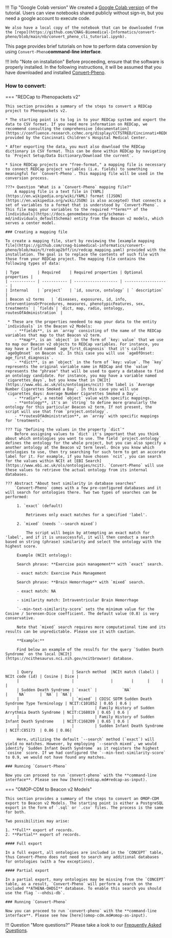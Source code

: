 !!! Tip "Google Colab version"
    We created a [Google Colab version](https://colab.research.google.com/drive/1T6F3bLwfZyiYKD6fl1CIxs9vG068RHQ6) of the tutorial. Users can view notebooks shared publicly without sign-in, but you need a google account to execute code.

    We also have a local copy of the notebook that can be downloaded from the [repo](https://github.com/CNAG-Biomedical-Informatics/convert-pheno/blob/main/nb/convert_pheno_cli_tutorial.ipynb). 

This page provides brief tutorials on how to perform data conversion by using `Convert-Pheno`**command-line interface**.

!!! Info "Note on installation"
    Before proceeding, ensure that the software is properly installed. In the following instructions, it will be assumed that you have downloaded and installed [Convert-Pheno](./download-and-installation.md).

### How to convert:

=== "REDCap to Phenopackets v2"

    This section provides a summary of the steps to convert a REDCap project to Phenopackets v2. 

    * The starting point is to log in to your REDCap system and export the data to CSV format. If you need more information on REDCap, we recommend consulting the comprehensive [documentation](https://confluence.research.cchmc.org/display/CCTSTRED/Cincinnati+REDCap+Resource+Center) provided by the Cincinnati Children's Hospital Medical Center.

    * After exporting the data, you must also download the REDCap dictionary in CSV format. This can be done within REDCap by navigating to `Project Setup/Data Dictionary/Download the current`.

    * Since REDCap projects are "free-format," a mapping file is necessary to connect REDCap project variables (i.e. fields) to something meaningful for `Convert-Pheno`. This mapping file will be used in the conversion process.

    ???+ Question "What is a `Convert-Pheno` mapping file?"
        A mapping file is a text file in [YAML](https://en.wikipedia.org/wiki/YAML) format ([JSON](https://en.wikipedia.org/wiki/JSON) is also accepted) that connects a set of variables to a format that is understood by `Convert-Pheno`. This file maps your variables to the required **terms** of the [individuals](https://docs.genomebeacons.org/schemas-md/individuals_defaultSchema) entity from the Beacon v2 models, which serves a center model.

    ### Creating a mapping file

    To create a mapping file, start by reviewing the [example mapping file](https://github.com/cnag-biomedical-informatics/convert-pheno/blob/main/t/redcap2bff/in/redcap_mapping.yaml) provided with the installation. The goal is to replace the contents of such file with those from your REDCap project. The mapping file contains the following types of data:

    | Type        | Required    | Required properties | Optional properties |
    | ----------- | ----------- | ------------------- | ------------------- |
    | Internal    | `project`   | `id, source, ontology` | ` description` |
    | Beacon v2 terms   | `diseases, exposures, id, info, interventionsOrProcedures, measures, phenotypicFeatures, sex, treatments` | `fields`| `dict, map, radio, ontology, routesOfAdministration` |

     * These are the properties needeed to map your data to the entity `individuals` in the Beacon v2 Models:
        - **fields**, is an `array` consisting of the name of the REDCap variables that map to that Beacon v2 term.
        - **map**, is an `object` in the form of `key: value` that we use to map our Beacon v2 objects to REDCap variables. For instance, you may have a field named `age_first_diagnosis` that it's called `ageOgOnset` on Beacon v2. In this case you will use `ageOfOnset: age_first_diagnosis`.
        - **dict**, is an `object` in the form of `key: value`. The `key` represents the original variable name in REDCap and the `value` represents the "phrase" that will be used to query a database to find an ontology candidate. For instance, you may have a variable named `cigarettes_days`, but you know that in [NCIt](https://www.ebi.ac.uk/ols/ontologies/ncit) the label is `Average Number Cigarettes Smoked a Day`. In this case you will use `cigarettes_days: Average Number Cigarettes Smoked a Day`.
        - **radio**, a nested `object` value with specific mappings.
        - **ontology**, it's an `string` to define more granularly the ontology for this particular Beacon v2 term. If not present, the script will use that from `project.ontology`.
        - **routesOfAdministration**, an `array` with specific mappings for `treatments`.

    ??? Tip "Defining the values in the property `dict`"
        Before assigning values to `dict` it's important that you think about which ontologies you want to use. The field `project.ontology` defines the ontology for the whole project, but you can also specify a another antology at the Beacon v2 term level. Once you know which ontologies to use, then try searching for such term to get an accorate label for it. For example, if you have chosen `ncit`, you can search for the values within NCIt at [EBI Search](https://www.ebi.ac.uk/ols/ontologies/ncit). `Convert-Pheno` will use these values to retrieve the actual ontology from its internal databases.

    ??? Abstract "About text similarity in database searches"
        `Convert-Pheno` comes with a few pre-configured databases and it will search for ontologies there. Two two types of searches can be performed:

         1. `exact` (default)

             Retrieves only exact matches for a specified 'label'.

         2. `mixed` (needs `--search mixed`)

             The script will begin by attempting an exact match for 'label', and if it is unsuccessful, it will then conduct a search based on string (phrase) similarity and select the ontology with the highest score. 

         Example (NCIt ontology): 

         Search phrase: **Exercise pain management** with `exact` search.

         - exact match: Exercise Pain Management

         Search phrase: **Brain Hemorrhage** with `mixed` search.

         - exact match: NA

         - similarity match: Intraventricular Brain Hemorrhage

         `--min-text-similarity-score` sets the minimum value for the Cosine / Sorensen-Dice coefficient. The default value (0.8) is very conservative.

         Note that `mixed` search requires more computational time and its results can be unpredictable. Please use it with caution.

         **Example:** 
  
         Find below an example of the resulfs for the query `Sudden Death Syndrome` on the local [NCIt](https://ncithesaurus.nci.nih.gov/ncitbrowser) database.


         | Query                 | Search method  |NCIt match (label) | NCIt code (id) | Cosine | Dice |
         |                       |                |        |      |     |     |
         | Sudden Death Syndrome | `exact` |           `NA`                                    |    `NA`      | `NA` | `NA`|
         |                       | `mixed` | CDISC SDTM Sudden Death Syndrome Type Terminology | NCIT:C101852 | 0.65 | 0.6 |
         |                       |         | Family History of Sudden Arrythmia Death Syndrome | NCIT:C168019 | 0.65 | 0.6 |
         |                       |         | Family History of Sudden Infant Death Syndrome    | NCIT:C168209 | 0.65 | 0.6 |
         |                       |         | Sudden Infant Death Syndrome                      | NCIT:C85173  | 0.86 | 0.86|

         Here, utilizing the default `--search` method (`exact`) will yield no matches. However, by employing `--search mixed`, we would identify `Sudden Infant Death Syndrome` as it registers the highest `cosine` score. If we had configured the `--min-text-similarity-score` to 0.9, we would not have found any matches.

    ### Running `Convert-Pheno`

    Now you can proceed to run `convert-pheno` with the **command-line interface**. Please see how [here](redcap.md#redcap-as-input).

=== "OMOP-CDM to Beacon v2 Models"

    This section provides a summary of the steps to convert an OMOP-CDM export to Beacon v2 Models. The starting point is either a PostgreSQL export in the form of `.sql` or `.csv` files. The process is the same for both.

    Two possibilities may arise:

    1. **Full** export of records.
    2. **Partial** export of records.

    #### Full export 

    In a full export, all ontologies are included in the `CONCEPT` table, thus Convert-Pheno does not need to search any additional databases for ontologies (with a few exceptions). 

    #### Partial export

    In a partial export, many ontologies may be missing from the `CONCEPT` table, as a result, `Convert-Pheno` will perform a search on the included **ATHENA-OHDSI** database. To enable this search you should use the flag `--ohdsi-db`.

    ### Running `Convert-Pheno`

    Now you can proceed to run `convert-pheno` with the **command-line interface**. Please see how [here](omop-cdm.md#omop-as-input).

!!! Question "More questions?"
    Please take a look to our [Frequently Asked Questions](faq.md).

